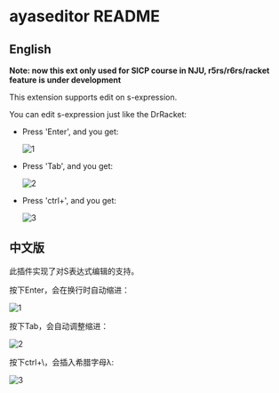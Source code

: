# ayaseditor README

## English

**Note: now this ext only used for SICP course in NJU, r5rs/r6rs/racket feature is under development**

This extension supports edit on s-expression.

You can edit s-expression just like the DrRacket:

- Press 'Enter', and you get:

  ![1](https://pic.downk.cc/item/5f7b0e2c160a154a67b208ca.gif)

- Press 'Tab', and you get:

  ![2](https://pic.downk.cc/item/5f7b0ecf160a154a67b22c0f.gif)

- Press 'ctrl+\', and you get:

  ![3](https://pic.downk.cc/item/5f7b0fb9160a154a67b26540.gif)

## 中文版

此插件实现了对S表达式编辑的支持。

按下Enter，会在换行时自动缩进：

![1](https://pic.downk.cc/item/5f7b0e2c160a154a67b208ca.gif)

按下Tab，会自动调整缩进：

![2](https://pic.downk.cc/item/5f7b0ecf160a154a67b22c0f.gif)

按下ctrl+\，会插入希腊字母λ:

![3](https://pic.downk.cc/item/5f7b0fb9160a154a67b26540.gif)